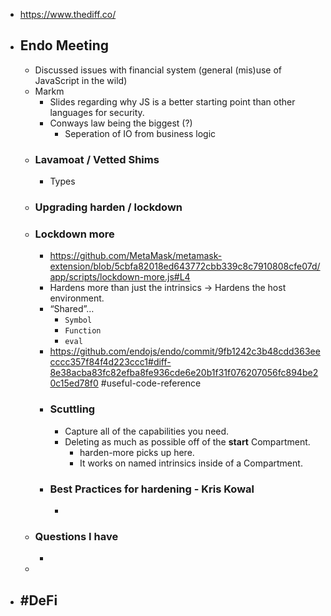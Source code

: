 - https://www.thediff.co/
- ## Endo Meeting
	- Discussed issues with financial system (general (mis)use of JavaScript in the wild)
	- Markm
		- Slides regarding why JS is a better starting point than other languages for security.
		- Conways law being the biggest (?)
			- Seperation of IO from business logic
	- ### Lavamoat / Vetted Shims
		- Types
	- ### Upgrading harden / lockdown
	- ### Lockdown more
		- https://github.com/MetaMask/metamask-extension/blob/5cbfa82018ed643772cbb339c8c7910808cfe07d/app/scripts/lockdown-more.js#L4
		- Hardens more than just the intrinsics -> Hardens the host environment.
		- “Shared”…
			- `Symbol`
			- `Function`
			- `eval`
		- https://github.com/endojs/endo/commit/9fb1242c3b48cdd363eecccc357f84f4d223ccc1#diff-8e38acba83fc82efba8fe936cde6e20b1f31f076207056fc894be20c15ed78f0 #useful-code-reference
		- ### Scuttling
			- Capture all of the capabilities you need.
			- Deleting as much as possible off of the **start** Compartment.
				- harden-more picks up here.
				- It works on named intrinsics inside of a Compartment.
		- ### Best Practices for hardening - Kris Kowal
			-
	- ### Questions I have
		-
	-
- #DeFi
	-
